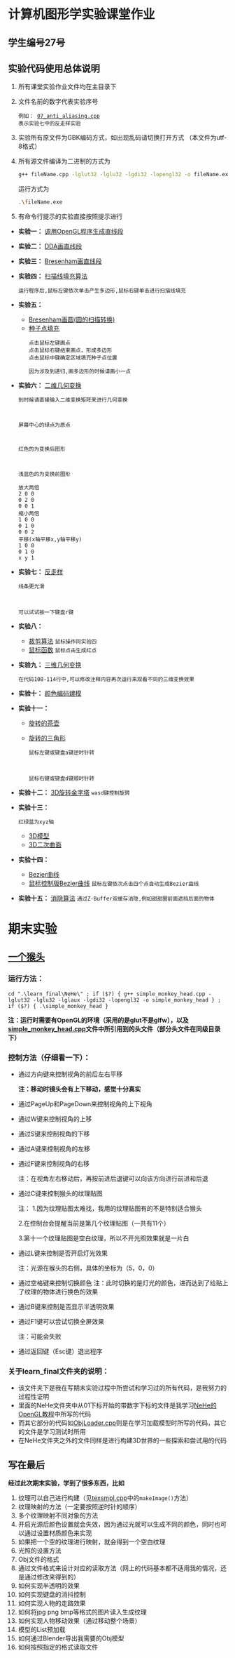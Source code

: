 # 计算机图形学实验课堂作业
## **学生编号27号**
## **实验代码使用总体说明**
1. 所有课堂实验作业文件均在主目录下
2. 文件名前的数字代表实验序号

   <code>例如：
   [07_anti_aliasing.cpp](07_anti_aliasing.cpp)
   表示实验七中的反走样实验</code>
3. 实验所有原文件为GBK编码方式，如出现乱码请切换打开方式
（本文件为utf-8格式）
4. 所有源文件编译为二进制的方式为

   ```bash
   g++ fileName.cpp -lglut32 -lglu32 -lgdi32 -lopengl32 -o fileName.exe
   ```
   运行方式为
   ```bash
   .\fileName.exe
   ```
5. 有命令行提示的实验直接按照提示进行

- **实验一：**
[调用OpenGL程序生成直线段](01_text_line.cpp)
- **实验二：**
[DDA画直线段](02_dda_line.cpp)
- **实验三：**
[Bresenham画直线段](03_bresenham_line.cpp)
- **实验四：**
[扫描线填充算法](04_scanline_fill.cpp)

  <code>运行程序后,鼠标左键依次单击产生多边形,鼠标右键单击进行扫描线填充</code>
- **实验五：**
  - [Bresenham画圆(圆的扫描转换)](05_bresenham_circle.cpp)
  - [种子点填充](05_seed_point_fill.cpp)
    ```
    点击鼠标左键画点
    点击鼠标右键结束画点，形成多边形
    点击鼠标中键确定区域填充种子点位置
    ```
    <code>因为涉及到递归,画多边形的时候请画小一点</code>
- **实验六：**
[二维几何变换](06_2D_transform.cpp)

  <code>到时候请直接输入二维变换矩阵来进行几何变换
  
  屏幕中心的绿点为原点

  红色的为变换后图形

  浅蓝色的为变换前图形</code>
  ```
  放大两倍
  2 0 0
  0 2 0
  0 0 1
  缩小两倍
  1 0 0
  0 1 0
  0 0 2
  平移(x轴平移x,y轴平移y)
  1 0 0
  0 1 0
  x y 1
  ```
- **实验七：**
[反走样](07_anti_aliasing.cpp)

  <code>线条更光滑
  
  可以试试按一下键盘r键</code>
- **实验八：**
  - [裁剪算法](08_cohen_sutherland.cpp)
  <code>鼠标操作同实验四</code>
  - [鼠标函数](08_mouse_func.cpp)
  <code>鼠标点击生成红点</code>
- **实验九：**
[三维几何变换](09_3D_transform.cpp)
  
  <code>在代码108-114行中,可以修改注释内容再次运行来观看不同的三维变换效果</code>
- **实验十：**
[颜色编码建模](10_color_encode.cpp)
- **实验十一：**
  - [旋转的茶壶](11_rotate_teapot.cpp)
  - [旋转的三角形](11_rotate_triangle.cpp)
    
    <code>鼠标左键或键盘a键逆时针转

    鼠标右键或键盘d键顺时针转</code>
- **实验十二：**
[3D旋转金字塔](12_3D_pyramid.cpp)
<code>wasd键控制旋转</code>
- **实验十三：**
  
  <code>红绿蓝为xyz轴</code>
  - [3D模型](13_3D_model.cpp)
  - [3D二次曲面](13_3D_quadric_surfaces.cpp)
- **实验十四：**
  - [Bezier曲线](14_bezier_curve.cpp)
  - [鼠标控制版Bezier曲线](14_advanced_bezier_curve.cpp)
  <code>鼠标左键依次点击四个点自动生成Bezier曲线</code>
- **实验十五：**
[消隐算法](15_blanking.cpp)
  <code>通过Z-Buffer双缓存消隐,例如甜甜圈前面遮挡后面的物体</code>

# **期末实验**
## **[一个猴头](./learn_final/NeHe/simple_monkey_head.cpp)**

### **运行方法：** 

```
cd ".\learn_final\NeHe\" ; if ($?) { g++ simple_monkey_head.cpp -lglut32 -lglu32 -lglaux -lgdi32 -lopengl32 -o simple_monkey_head } ; if ($?) { .\simple_monkey_head }
```

**注：运行时需要有OpenGL的环境（采用的是glut不是glfw），以及[simple_monkey_head.cpp](./learn_final/NeHe/simple_monkey_head.cpp)文件中所引用到的头文件（部分头文件在同级目录下）**

### **控制方法（仔细看一下）：** 
- 通过方向键来控制视角的前后左右平移

  **注：移动时镜头会有上下移动，感觉十分真实**
- 通过PageUp和PageDown来控制视角的上下视角
- 通过W键来控制视角的上移
- 通过S键来控制视角的下移
- 通过A键来控制视角的左移
- 通过F键来控制视角的右移

  注：在视角左右移动后，再按前进后退键可以向该方向进行前进和后退
- 通过C键来控制猴头的纹理贴图

  注：
  1.因为纹理贴图太难找，我用的纹理贴图有的不是特别适合猴头

  2.在控制台会提醒当前是第几个纹理贴图（一共有11个）

  3.第十一个纹理贴图是空白纹理，所以不开光照效果就是一片白
- 通过L键来控制是否开启灯光效果
  
  注：光源在猴头的右侧，具体的坐标为（5，0，0）
- 通过空格键来控制切换颜色
  注：此时切换的是灯光的颜色，进而达到了给贴上了纹理的物体进行换色的效果
- 通过B键来控制是否显示半透明效果
- 通过F1键可以尝试切换全屏效果

  注：可能会失败
- 通过返回键（Esc键）退出程序

### **关于learn_final文件夹的说明：**
- 该文件夹下是我在写期末实验过程中所尝试和学习过的所有代码，是我努力的过程性证明
- 里面的NeHe文件夹中从01下标开始的带数字下标的文件是我学习[NeHe的OpenGL教程](./learn_final/NeHe/NeHe.OpenGL%E6%95%99%E7%A8%8B%E4%B8%AD%E6%96%87%E7%89%88.CHM)中所写的代码
- 而其它部分的代码如[ObjLoader.cpp](./learn_final/NeHe/ObjLoader.cpp)则是在学习加载模型时所写的代码，其它的文件是学习测试时所用
- 在NeHe文件夹之外的文件同样是进行构建3D世界的一些探索和尝试用的代码

## **写在最后**
**经过此次期末实验，学到了很多东西，比如**
1. 纹理可以自己进行构建（见[texsmpl.cpp](./learn_final/texsmpl.cpp)中的```makeImage()```方法）
2. 纹理映射的方法（一定要按照逆时针的顺序）
3. 多个纹理映射不同对象的方法
4. 开启光源后颜色设置就会失效，因为通过光就可以生成不同的颜色，同时也可以通过设置材质颜色来实现
5. 如果把一个空的纹理进行映射，就会得到一个空白纹理
6. 光照的设置方法
7. Obj文件的格式
8. 通过文件格式来设计对应的读取方法（网上的代码基本都不适用我的情况，还是通过修改来得到的）
9. 如何实现半透明的效果
10. 如何实现键盘的消抖控制
11. 如何实现人物的走路效果
12. 如何将jpg png bmp等格式的图片读入生成纹理
13. 如何实现人物移动效果（通过移动整个场景）
14. 模型的List预加载
15. 如何通过Blender导出我需要的Obj模型
16. 如何按照指定的格式读取文件